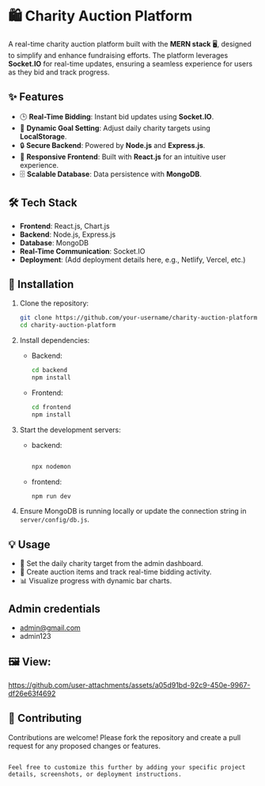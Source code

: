 
# 🛍️ Charity Auction Platform

A real-time charity auction platform built with the **MERN stack** 🖥️, designed to simplify and enhance fundraising efforts. The platform leverages **Socket.IO** for real-time updates, ensuring a seamless experience for users as they bid and track progress.

## ✨ Features

- 🕒 **Real-Time Bidding**: Instant bid updates using **Socket.IO**.
- 🎯 **Dynamic Goal Setting**: Adjust daily charity targets using **LocalStorage**.
- 🔒 **Secure Backend**: Powered by **Node.js** and **Express.js**.
- 📱 **Responsive Frontend**: Built with **React.js** for an intuitive user experience.
- 🗄️ **Scalable Database**: Data persistence with **MongoDB**.

## 🛠️ Tech Stack

- **Frontend**: React.js, Chart.js
- **Backend**: Node.js, Express.js
- **Database**: MongoDB
- **Real-Time Communication**: Socket.IO
- **Deployment**: (Add deployment details here, e.g., Netlify, Vercel, etc.)

## 🚀 Installation

1. Clone the repository:
   ```bash
   git clone https://github.com/your-username/charity-auction-platform.git
   cd charity-auction-platform
   ```

2. Install dependencies:
   - Backend:
     ```bash
     cd backend
     npm install
     ```
   - Frontend:
     ```bash
     cd frontend
     npm install
     ```

3. Start the development servers:
   - backend:
     ```bash
     
     npx nodemon
     ```
   - frontend:
     ```bash
     npm run dev
     ```

4. Ensure MongoDB is running locally or update the connection string in `server/config/db.js`.

## 💡 Usage

- 🎯 Set the daily charity target from the admin dashboard.
- 🛒 Create auction items and track real-time bidding activity.
- 📊 Visualize progress with dynamic bar charts.

## Admin credentials
- admin@gmail.com
- admin123


## 🖼️  View:


https://github.com/user-attachments/assets/a05d91bd-92c9-450e-9967-df26e63f4692

## 🤝 Contributing

Contributions are welcome! Please fork the repository and create a pull request for any proposed changes or features.

```

Feel free to customize this further by adding your specific project details, screenshots, or deployment instructions.
